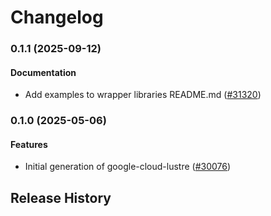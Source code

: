 # Changelog

### 0.1.1 (2025-09-12)

#### Documentation

* Add examples to wrapper libraries README.md ([#31320](https://github.com/googleapis/google-cloud-ruby/issues/31320)) 

### 0.1.0 (2025-05-06)

#### Features

* Initial generation of google-cloud-lustre ([#30076](https://github.com/googleapis/google-cloud-ruby/issues/30076)) 

## Release History
